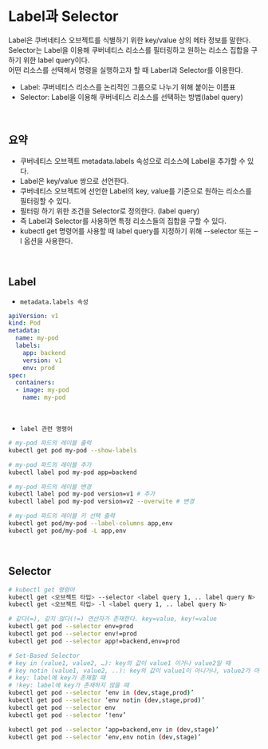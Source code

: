 # Label과 Selector

Label은 쿠버네티스 오브젝트를 식별하기 위한 key/value 상의 메타 정보를 말한다.  
Selector는 Label을 이용해 쿠버네티스 리소스를 필터링하고 원하는 리소스 집합을 구하기 위한 label query이다.  
어떤 리소스를 선택해서 명령을 실행하고자 할 때 Laberl과 Selector를 이용한다.  
 - Label: 쿠버네티스 리소스를 논리적인 그룹으로 나누기 위해 붙이는 이름표
 - Selector: Label을 이용해 쿠버네티스 리소스를 선택하는 방법(label query)

<br/>

## 요약

- 쿠버네티스 오브젝트 metadata.labels 속성으로 리소스에 Label을 추가할 수 있다.
- Label은 key/value 쌍으로 선언한다.
- 쿠버네티스 오브젝트에 선언한 Label의 key, value를 기준으로 원하는 리소스를 필터링할 수 있다.
- 필터링 하기 위한 조건을 Selector로 정의한다. (label query)
- 즉 Label과 Selector를 사용하면 특정 리소스들의 집합을 구할 수 있다.
- kubectl get 명령어를 사용할 때 label query를 지정하기 위해 --selector 또는 ‒l 옵션을 사용한다.

<br/>

## Label

 - `metadata.labels 속성`
```yml
apiVersion: v1
kind: Pod
metadata:
  name: my-pod
  labels:
    app: backend
    version: v1
    env: prod
spec:
  containers:
  - image: my-pod
    name: my-pod
```

<br/>

 - `label 관련 명령어`
```sh
# my-pod 파드의 레이블 출력
kubectl get pod my-pod --show-labels

# my-pod 파드의 레이블 추가
kubectl label pod my-pod app=backend

# my-pod 파드의 레이블 변경
kubectl label pod my-pod version=v1 # 추가
kubectl label pod my-pod version=v2 --overwite # 변경

# my-pod 파드의 레이블 키 선택 출력
kubectl get pod/my-pod --label-columns app,env
kubectl get pod/my-pod -L app,env
```

<br/>

## Selector

```sh
# kubectl get 명령어
kubectl get <오브젝트 타입> --selector <label query 1, .. label query N>
kubectl get <오브젝트 타입> -l <label query 1, .. label query N>

# 같다(=), 같지 않다(!=) 연산자가 존재한다. key=value, key!=value
kubectl get pod --selector env=prod
kubectl get pod --selector env!=prod
kubectl get pod --selector app!=backend,env=prod

# Set-Based Selector
# key in (value1, value2, …): key의 값이 value1 이거나 value2일 때
# key notin (value1, value2, ..): key의 값이 value1이 아니거나, value2가 아닐 때
# key: label에 key가 존재할 때
# !key: label에 key가 존재하지 않을 때
kubectl get pod --selector ‘env in (dev,stage,prod)’
kubectl get pod --selector ‘env notin (dev,stage,prod)’
kubectl get pod --selector env
kubectl get pod --selector ‘!env’

kubectl get pod --selector ‘app=backend,env in (dev,stage)’
kubectl get pod --selector ‘env,env notin (dev,stage)’
```
